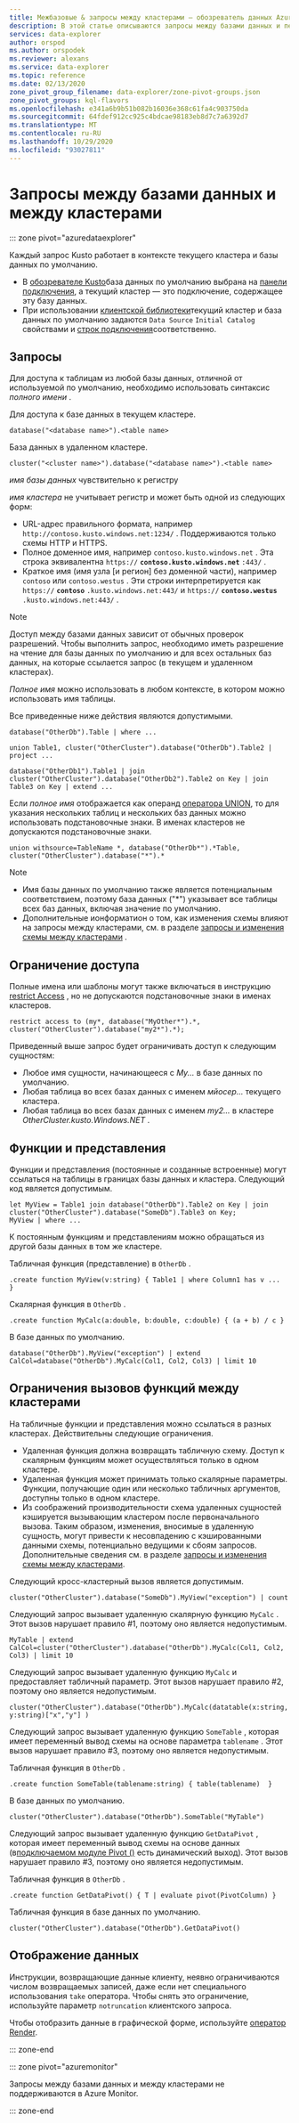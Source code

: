 ```yaml
---
title: Межбазовые & запросы между кластерами — обозреватель данных Azure
description: В этой статье описываются запросы между базами данных и перекрестными кластерами в Azure обозреватель данных.
services: data-explorer
author: orspod
ms.author: orspodek
ms.reviewer: alexans
ms.service: data-explorer
ms.topic: reference
ms.date: 02/13/2020
zone_pivot_group_filename: data-explorer/zone-pivot-groups.json
zone_pivot_groups: kql-flavors
ms.openlocfilehash: e341a6b9b51b082b16036e368c61fa4c903750da
ms.sourcegitcommit: 64fdef912cc925c4bdcae98183eb8d7c7a6392d7
ms.translationtype: MT
ms.contentlocale: ru-RU
ms.lasthandoff: 10/29/2020
ms.locfileid: "93027811"
---
```

# <a name="cross-database-and-cross-cluster-queries"></a>Запросы между базами данных и между кластерами

::: zone pivot="azuredataexplorer"

Каждый запрос Kusto работает в контексте текущего кластера и базы данных по умолчанию.
* В [обозревателе Kusto](../tools/kusto-explorer.md)база данных по умолчанию выбрана на [панели подключения](../tools/kusto-explorer.md#connections-panel), а текущий кластер — это подключение, содержащее эту базу данных.
* При использовании [клиентской библиотеки](../api/netfx/about-kusto-data.md)текущий кластер и база данных по умолчанию задаются `Data Source` `Initial Catalog` свойствами и [строк подключения](../api/connection-strings/kusto.md)соответственно.

## <a name="queries"></a>Запросы
Для доступа к таблицам из любой базы данных, отличной от используемой по умолчанию, необходимо использовать синтаксис *полного имени* .

Для доступа к базе данных в текущем кластере.

```kusto
database("<database name>").<table name>
```

База данных в удаленном кластере.
```kusto
cluster("<cluster name>").database("<database name>").<table name>
```

*имя базы данных* чувствительно к регистру

*имя кластера* не учитывает регистр и может быть одной из следующих форм:
   * URL-адрес правильного формата, например `http://contoso.kusto.windows.net:1234/` . Поддерживаются только схемы HTTP и HTTPS.
   * Полное доменное имя, например `contoso.kusto.windows.net` . Эта строка эквивалентна `https://` **`contoso.kusto.windows.net`** `:443/` .
   * Краткое имя (имя узла [и регион] без доменной части), например `contoso` или `contoso.westus` . Эти строки интерпретируется как `https://` **`contoso`** `.kusto.windows.net:443/` и `https://` **`contoso.westus`** `.kusto.windows.net:443/` .

> [!NOTE]
> Доступ между базами данных зависит от обычных проверок разрешений.
> Чтобы выполнить запрос, необходимо иметь разрешение на чтение для базы данных по умолчанию и для всех остальных баз данных, на которые ссылается запрос (в текущем и удаленном кластерах).

*Полное имя* можно использовать в любом контексте, в котором можно использовать имя таблицы.

Все приведенные ниже действия являются допустимыми.

```kusto
database("OtherDb").Table | where ...

union Table1, cluster("OtherCluster").database("OtherDb").Table2 | project ...

database("OtherDb1").Table1 | join cluster("OtherCluster").database("OtherDb2").Table2 on Key | join Table3 on Key | extend ...
```

Если *полное имя* отображается как операнд [оператора UNION](./unionoperator.md), то для указания нескольких таблиц и нескольких баз данных можно использовать подстановочные знаки. В именах кластеров не допускаются подстановочные знаки.

```kusto
union withsource=TableName *, database("OtherDb*").*Table, cluster("OtherCluster").database("*").*
```

> [!NOTE]
> * Имя базы данных по умолчанию также является потенциальным соответствием, поэтому база данных ("&#42;") указывает все таблицы всех баз данных, включая значение по умолчанию.
> * Дополнительные ионформатион о том, как изменения схемы влияют на запросы между кластерами, см. в разделе [запросы и изменения схемы между кластерами](../concepts/crossclusterandschemachanges.md) .

## <a name="access-restriction"></a>Ограничение доступа

Полные имена или шаблоны могут также включаться в инструкцию [restrict Access](./restrictstatement.md) , но не допускаются подстановочные знаки в именах кластеров.

```kusto
restrict access to (my*, database("MyOther*").*, cluster("OtherCluster").database("my2*").*);
```

Приведенный выше запрос будет ограничивать доступ к следующим сущностям:

* Любое имя сущности, начинающееся с *My...* в базе данных по умолчанию. 
* Любая таблица во всех базах данных с именем *мйосер...* текущего кластера.
* Любая таблица во всех базах данных с именем *my2...* в кластере *OtherCluster.kusto.Windows.NET* .

## <a name="functions-and-views"></a>Функции и представления

Функции и представления (постоянные и созданные встроенные) могут ссылаться на таблицы в границах базы данных и кластера. Следующий код является допустимым.

```kusto
let MyView = Table1 join database("OtherDb").Table2 on Key | join cluster("OtherCluster").database("SomeDb").Table3 on Key;
MyView | where ...
```

К постоянным функциям и представлениям можно обращаться из другой базы данных в том же кластере.

Табличная функция (представление) в `OtherDb` .

```kusto
.create function MyView(v:string) { Table1 | where Column1 has v ...  }  
```

Скалярная функция в `OtherDb` .

```kusto
.create function MyCalc(a:double, b:double, c:double) { (a + b) / c }  
```

В базе данных по умолчанию.

```kusto
database("OtherDb").MyView("exception") | extend CalCol=database("OtherDb").MyCalc(Col1, Col2, Col3) | limit 10
```

## <a name="limitations-of-cross-cluster-function-calls"></a>Ограничения вызовов функций между кластерами

На табличные функции и представления можно ссылаться в разных кластерах. Действительны следующие ограничения.

* Удаленная функция должна возвращать табличную схему. Доступ к скалярным функциям может осуществляться только в одном кластере.
* Удаленная функция может принимать только скалярные параметры. Функции, получающие один или несколько табличных аргументов, доступны только в одном кластере.
* Из соображений производительности схема удаленных сущностей кэшируется вызывающим кластером после первоначального вызова. Таким образом, изменения, вносимые в удаленную сущность, могут привести к несовпадению с кэшированными данными схемы, потенциально ведущими к сбоям запросов. Дополнительные сведения см. в разделе [запросы и изменения схемы между кластерами](../concepts/crossclusterandschemachanges.md).

Следующий кросс-кластерный вызов является допустимым.

```kusto
cluster("OtherCluster").database("SomeDb").MyView("exception") | count
```

Следующий запрос вызывает удаленную скалярную функцию `MyCalc` .
Этот вызов нарушает правило #1, поэтому оно является недопустимым.

```kusto
MyTable | extend CalCol=cluster("OtherCluster").database("OtherDb").MyCalc(Col1, Col2, Col3) | limit 10
```

Следующий запрос вызывает удаленную функцию `MyCalc` и предоставляет табличный параметр.
Этот вызов нарушает правило #2, поэтому оно является недопустимым.

```kusto
cluster("OtherCluster").database("OtherDb").MyCalc(datatable(x:string, y:string)["x","y"] )
```

Следующий запрос вызывает удаленную функцию `SomeTable` , которая имеет переменный вывод схемы на основе параметра `tablename` .
Этот вызов нарушает правило #3, поэтому оно является недопустимым.

Табличная функция в `OtherDb` .

```kusto
.create function SomeTable(tablename:string) { table(tablename)  }  
```

В базе данных по умолчанию.

```kusto
cluster("OtherCluster").database("OtherDb").SomeTable("MyTable")
```

Следующий запрос вызывает удаленную функцию `GetDataPivot` , которая имеет переменный вывод схемы на основе данных (в[подключаемом модуле Pivot ()](pivotplugin.md) есть динамический выход).
Этот вызов нарушает правило #3, поэтому оно является недопустимым.

Табличная функция в `OtherDb` .

```kusto
.create function GetDataPivot() { T | evaluate pivot(PivotColumn) }  
```

Табличная функция в базе данных по умолчанию.

```kusto
cluster("OtherCluster").database("OtherDb").GetDataPivot()
```

## <a name="displaying-data"></a>Отображение данных

Инструкции, возвращающие данные клиенту, неявно ограничиваются числом возвращаемых записей, даже если нет специального использования `take` оператора. Чтобы снять это ограничение, используйте параметр `notruncation` клиентского запроса.

Чтобы отобразить данные в графической форме, используйте [оператор Render](renderoperator.md).

::: zone-end

::: zone pivot="azuremonitor"

Запросы между базами данных и между кластерами не поддерживаются в Azure Monitor.

::: zone-end
